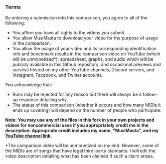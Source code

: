 ### Terms

By entering a submission into this comparison, you agree to all of the following:
- You affirm you have all rights to the videos you submit.
- You allow MusiMasta to download your video for the purpose of usage in the comparison.
- You allow the usage of your video and its corresponding identification info and benchmark results in the comparison video on YouTube (which will be unmonetized*); spreadsheet, graphs, and audio which will be publicly available in this Github repository; and occasional previews and surveys hosted on my other YouTube channels, Discord servers, and Instagram, Facebook, and Twitter accounts.

You acknowledge that:
- Runs may be rejected for any reason but there will always be a follow-up response detailing why.
- The status of this comparison (whether it occurs and how many MIDIs it ends up covering) will depend on the number of people who participate.

**Note: You may use any of the files in this fork in your own projects and videos for noncommercial uses if you appropriately credit me in the description. Appropriate credit includes my name, "MusiMasta", and my [YouTube channel link](https://www.youtube.com/c/MusiMasta).**

*The comparison video will be unmonetized on my end. However, some of the MIDIs are of songs that have legal third-party claimants. I will edit the video description detailing what has been claimed if such a claim arises.